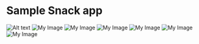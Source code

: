 # Sample Snack app
<img
  src="/screens/Slika1.png"
  alt="Alt text"
  title="Prijava"
  style="display: inline-block; margin: 0 auto; max-width: 200px">
![My Image](screens/Slika1.png)
![My Image](screens/Slika2.png)
![My Image](screens/Slika3.png)
![My Image](screens/Slika4.png)
![My Image](screens/Slika5.png)
![My Image](screens/Slika6.png)
